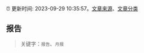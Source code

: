 :alarm_clock: 更新时间: 2023-09-29 10:35:57。[文章来源](/README.md)、[文章分类](/TAGS.md)

## 报告


> 关键字：`报告`、`月报`



